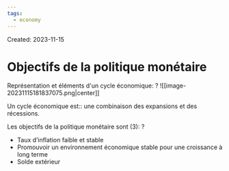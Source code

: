 ```yaml
---
tags:
  - economy
---
```

Created: 2023-11-15

# Objectifs de la politique monétaire

Représentation et éléments d'un cycle économique:
?
![[image-20231115181837075.png|center]]

Un cycle économique est:: une combinaison des expansions et des récessions.

Les objectifs de la politique monétaire sont (3):
?
- Taux d’inflation faible et stable
- Promouvoir un environnement économique stable pour une croissance à long terme
- Solde extérieur
